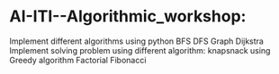 # AI-ITI--Algorithmic_workshop:
Implement different algorithms using python 
BFS 
DFS
Graph
Dijkstra
Implement solving problem using different algorithm:
knapsnack using Greedy algorithm
Factorial Fibonacci
